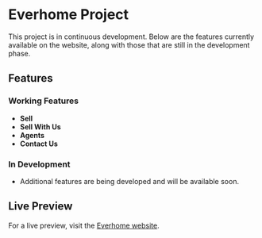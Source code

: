 # Everhome Project

This project is in continuous development. Below are the features currently available on the website, along with those that are still in the development phase.

## Features

### Working Features
- **Sell**
- **Sell With Us**
- **Agents**
- **Contact Us**

### In Development
- Additional features are being developed and will be available soon.

## Live Preview
For a live preview, visit the [Everhome website](https://everhome.vercel.app/).
